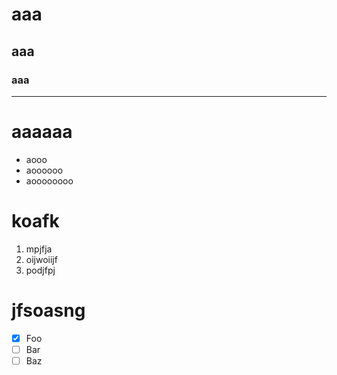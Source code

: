 # aaa
## aaa
### aaa
****
# aaaaaa
* aooo
* aoooooo
* aoooooooo
# koafk
1. mpjfja
1. oijwoiijf
1. podjfpj
# jfsoasng
- [x] Foo
- [ ] Bar
- [ ] Baz
